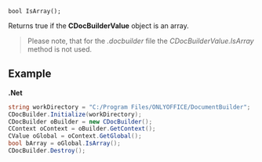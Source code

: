 `bool IsArray();`

Returns true if the **CDocBuilderValue** object is an array.

> Please note, that for the *.docbuilder* file the *CDocBuilderValue.IsArray* method is not used.

## Example

**.Net**

```cs
string workDirectory = "C:/Program Files/ONLYOFFICE/DocumentBuilder";
CDocBuilder.Initialize(workDirectory);
CDocBuilder oBuilder = new CDocBuilder();
CContext oContext = oBuilder.GetContext();
CValue oGlobal = oContext.GetGlobal();
bool bArray = oGlobal.IsArray();
CDocBuilder.Destroy();
```
